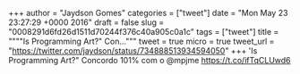 
+++
author = "Jaydson Gomes"
categories = ["tweet"]
date = "Mon May 23 23:27:29 +0000 2016"
draft = false
slug = "0008291d6fd26d1511d70244f376c40a905c0a1c"
tags = ["tweet"]
title = """"Is Programming Art?" Con..."""
tweet = true
micro = true
tweet_url = "https://twitter.com/jaydson/status/734888513934594050"
+++
'Is Programming Art?" Concordo 101% com o @mpjme https://t.co/ifTqCLUwd6
